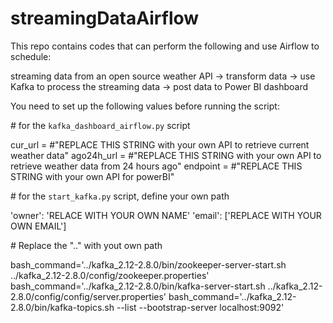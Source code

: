 # streamingDataAirflow

This repo contains codes that can perform the following and use Airflow to schedule:

streaming data from an open source weather API -> transform data -> use Kafka to process the streaming data -> post data to Power BI dashboard

You need to set up the following values before running the script:

\# for the `kafka_dashboard_airflow.py` script

cur_url = #"REPLACE THIS STRING with your own API to retrieve current weather data"
ago24h_url = #"REPLACE THIS STRING with your own API to retrieve weather data from 24 hours ago"
endpoint = #"REPLACE THIS STRING with your own API for powerBI"

\# for the `start_kafka.py` script, define your own path

'owner': 'RELACE WITH YOUR OWN NAME'
'email': ['REPLACE WITH YOUR OWN EMAIL']

\# Replace the ".." with yout own path

bash_command='../kafka_2.12-2.8.0/bin/zookeeper-server-start.sh ../kafka_2.12-2.8.0/config/zookeeper.properties'
bash_command='../kafka_2.12-2.8.0/bin/kafka-server-start.sh ../kafka_2.12-2.8.0/config/config/server.properties'
bash_command='../kafka_2.12-2.8.0/bin/kafka-topics.sh --list --bootstrap-server localhost:9092'

